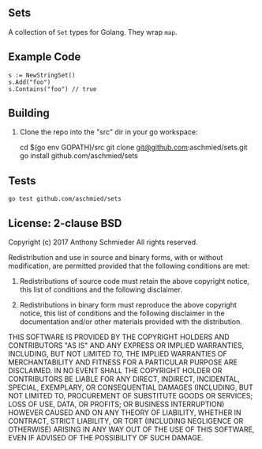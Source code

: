 ## Sets

A collection of `Set` types for Golang. They wrap `map`.

## Example Code

    s := NewStringSet()
    s.Add("foo")
    s.Contains("foo") // true

## Building

1. Clone the repo into the "src" dir in your go workspace:

    cd $(go env GOPATH)/src
    git clone git@github.com:aschmied/sets.git
    go install github.com/aschmied/sets

## Tests

    go test github.com/aschmied/sets

## License: 2-clause BSD

Copyright (c) 2017 Anthony Schmieder
All rights reserved.

Redistribution and use in source and binary forms, with or without modification, are permitted provided that the following conditions are met:

1. Redistributions of source code must retain the above copyright notice, this list of conditions and the following disclaimer.

2. Redistributions in binary form must reproduce the above copyright notice, this list of conditions and the following disclaimer in the documentation and/or other materials provided with the distribution.

THIS SOFTWARE IS PROVIDED BY THE COPYRIGHT HOLDERS AND CONTRIBUTORS "AS IS" AND ANY EXPRESS OR IMPLIED WARRANTIES, INCLUDING, BUT NOT LIMITED TO, THE IMPLIED WARRANTIES OF MERCHANTABILITY AND FITNESS FOR A PARTICULAR PURPOSE ARE DISCLAIMED. IN NO EVENT SHALL THE COPYRIGHT HOLDER OR CONTRIBUTORS BE LIABLE FOR ANY DIRECT, INDIRECT, INCIDENTAL, SPECIAL, EXEMPLARY, OR CONSEQUENTIAL DAMAGES (INCLUDING, BUT NOT LIMITED TO, PROCUREMENT OF SUBSTITUTE GOODS OR SERVICES; LOSS OF USE, DATA, OR PROFITS; OR BUSINESS INTERRUPTION) HOWEVER CAUSED AND ON ANY THEORY OF LIABILITY, WHETHER IN CONTRACT, STRICT LIABILITY, OR TORT (INCLUDING NEGLIGENCE OR OTHERWISE) ARISING IN ANY WAY OUT OF THE USE OF THIS SOFTWARE, EVEN IF ADVISED OF THE POSSIBILITY OF SUCH DAMAGE.

